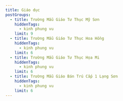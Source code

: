 ```yaml
---
title: Giáo dục
postGroups:
  - title: Trường Mẫu Giáo Tư Thục Mỹ Sơn
    hiddenTags:
      - kinh phung vu
    limit: 9
  - title: Trường Mẫu Giáo Tư Thục Hoa Hồng
    hiddenTags:
      - kinh phung vu
    limit: 6
  - title: Trường Mẫu Giáo Tư Thục Họa Mi
    hiddenTags:
      - kinh phung vu
    limit: 6
  - title: Trường Mẫu Giáo Bán Trú Cấp 1 Lạng Sơn
    hiddenTags:
      - kinh phung vu
    limit: 6
---
```

